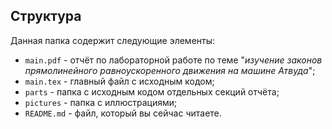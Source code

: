 ## Структура

Данная папка содержит следующие элементы:

* `main.pdf` - отчёт по лабораторной работе по теме "*изучение законов прямолинейного равноускоренного движения на машине Атвуда*";
* `main.tex` - главный файл с исходным кодом;
* `parts` - папка с исходным кодом отдельных секций отчёта;
* `pictures` - папка с иллюстрациями;
* `README.md` - файл, который вы сейчас читаете.